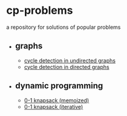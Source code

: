 # cp-problems

a repository for solutions of popular problems

- ## graphs
  - [cycle detection in undirected graphs](https://github.com/aniketmore311/cp-problems/blob/master/graphs/cycleundirected.cpp)
  - [cycle detection in directed graphs](https://github.com/aniketmore311/cp-problems/blob/master/graphs/cycledirected.cpp)
- ## dynamic programming
  - [0-1 knapsack (memoized)](https://github.com/aniketmore311/cp-problems/blob/master/dynamic%20programming/0-1knapsackmemoized.cpp)
  - [0-1 knapsack (iterative)](https://github.com/aniketmore311/cp-problems/blob/master/dynamic%20programming/0-1knapsackIterative.cpp)
